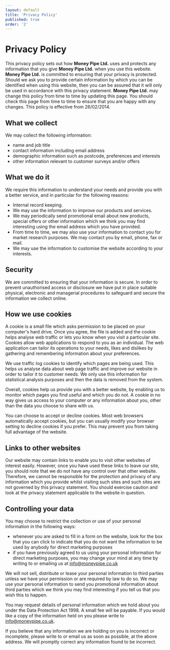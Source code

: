 ```yaml
---
layout: default
title: 'Privacy Policy'
published: true
order: '2'
---
```

# Privacy Policy

This privacy policy sets out how **Money Pipe Ltd.** uses and protects any information that you give **Money Pipe Ltd.** when you use this website.
**Money Pipe Ltd.** is committed to ensuring that your privacy is protected. Should we ask you to provide certain information by which you can be identified when using this website, then you can be assured that it will only be used in accordance with this privacy statement.
**Money Pipe Ltd.** may change this policy from time to time by updating this page. You should check this page from time to time to ensure that you are happy with any changes. This policy is effective from 26/02/2014.

## What we collect

We may collect the following information:

- name and job title
- contact information including email address
- demographic information such as postcode, preferences and interests
- other information relevant to customer surveys and/or offers

## What we do it

We require this information to understand your needs and provide you with a better service, and in particular for the following reasons:

- Internal record keeping.
- We may use the information to improve our products and services.
- We may periodically send promotional email about new products, special offers or other information which we think you may find interesting using the email address which you have provided. 
- From time to time, we may also use your information to contact you for market research purposes. We may contact you by email, phone, fax or mail.
- We may use the information to customise the website according to your interests.

## Security

We are committed to ensuring that your information is secure. In order to prevent unauthorised access or disclosure we have put in place suitable physical, electronic and managerial procedures to safeguard and secure the information we collect online.

## How we use cookies

A cookie is a small file which asks permission to be placed on your computer's hard drive. Once you agree, the file is added and the cookie helps analyse web traffic or lets you know when you visit a particular site. Cookies allow web applications to respond to you as an individual. The web application can tailor its operations to your needs, likes and dislikes by gathering and remembering information about your preferences.

We use traffic log cookies to identify which pages are being used. This helps us analyse data about web page traffic and improve our website in order to tailor it to customer needs. We only use this information for statistical analysis purposes and then the data is removed from the system.

Overall, cookies help us provide you with a better website, by enabling us to monitor which pages you find useful and which you do not. A cookie in no way gives us access to your computer or any information about you, other than the data you choose to share with us.

You can choose to accept or decline cookies. Most web browsers automatically accept cookies, but you can usually modify your browser setting to decline cookies if you prefer. This may prevent you from taking full advantage of the website.

## Links to other websites

Our website may contain links to enable you to visit other websites of interest easily. However, once you have used these links to leave our site, you should note that we do not have any control over that other website. Therefore, we cannot be responsible for the protection and privacy of any information which you provide whilst visiting such sites and such sites are not governed by this privacy statement. You should exercise caution and look at the privacy statement applicable to the website in question.

## Controlling your data

You may choose to restrict the collection or use of your personal information in the following ways:

- whenever you are asked to fill in a form on the website, look for the box that you can click to indicate that you do not want the information to be used by anybody for direct marketing purposes
- if you have previously agreed to us using your personal information for direct marketing purposes, you may change your mind at any time by writing to or emailing us at <info@moneypipe.co.uk>

We will not sell, distribute or lease your personal information to third parties unless we have your permission or are required by law to do so. We may use your personal information to send you promotional information about third parties which we think you may find interesting if you tell us that you wish this to happen.

You may request details of personal information which we hold about you under the Data Protection Act 1998. A small fee will be payable. If you would like a copy of the information held on you please write to <info@moneypipe.co.uk>.

If you believe that any information we are holding on you is incorrect or incomplete, please write to or email us as soon as possible, at the above address. We will promptly correct any information found to be incorrect.